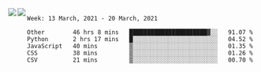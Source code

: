 <a href="https://github.com/anuraghazra/github-readme-stats">
  <img align="left" src="https://github-readme-stats.vercel.app/api?username=Tanesan&count_private=true&show_icons=true" />
</a>
<a href="https://github.com/anuraghazra/github-readme-stats">
  <img align="left" src="https://github-readme-stats.vercel.app/api/top-langs/?username=Tanesan" />
</a>

<!--START_SECTION:waka-->
```text
Week: 13 March, 2021 - 20 March, 2021

Other        46 hrs 8 mins   ██████████████████████▓░░   91.07 % 
Python       2 hrs 17 mins   █░░░░░░░░░░░░░░░░░░░░░░░░   04.52 % 
JavaScript   40 mins         ▒░░░░░░░░░░░░░░░░░░░░░░░░   01.35 % 
CSS          38 mins         ▒░░░░░░░░░░░░░░░░░░░░░░░░   01.26 % 
CSV          21 mins         ▒░░░░░░░░░░░░░░░░░░░░░░░░   00.70 % 
```
<!--END_SECTION:waka-->
